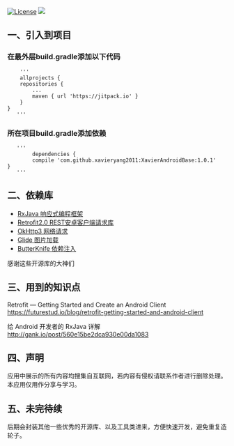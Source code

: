[![License](https://img.shields.io/badge/license-Apache%202-green.svg)](https://www.apache.org/licenses/LICENSE-2.0)
[![](https://jitpack.io/v/xavieryang2011/XavierAndroidBase.svg)](https://jitpack.io/#xavieryang2011/XavierAndroidBase)
## 一、引入到项目
   ### 在最外层build.gradle添加以下代码
      	'''
        allprojects {
		repositories {
			...
			maven { url 'https://jitpack.io' }
		}
	}
       '''
   ### 所在项目build.gradle添加依赖
       '''
        	dependencies {
	        compile 'com.github.xavieryang2011:XavierAndroidBase:1.0.1'
	}
       '''
## 二、依赖库
* [RxJava 响应式编程框架](https://github.com/ReactiveX/RxJava)
* [Retrofit2.0 REST安卓客户端请求库](https://github.com/square/retrofit)
* [OkHttp3 网络请求](https://github.com/square/okhttp)
* [Glide 图片加载](https://github.com/bumptech/glide)
* [ButterKnife 依赖注入](https://github.com/JakeWharton/butterknife) 

感谢这些开源库的大神们
## 三、用到的知识点
Retrofit — Getting Started and Create an Android Client
<br>https://futurestud.io/blog/retrofit-getting-started-and-android-client</br>

给 Android 开发者的 RxJava 详解
<br>http://gank.io/post/560e15be2dca930e00da1083</br>

## 四、声明
应用中展示的所有内容均搜集自互联网，若内容有侵权请联系作者进行删除处理。本应用仅用作分享与学习。
## 五、未完待续
后期会封装其他一些优秀的开源库、以及工具类进来，方便快速开发，避免重复造轮子。
